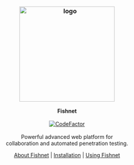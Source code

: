 <h3 align="center"><img src="https://user-images.githubusercontent.com/54115104/177413493-61ef4ce7-9b65-4d5e-bfbd-882d193c7d33.png" alt="logo" height="250px"></h3>


<p align="center">
    <b>Fishnet</b><br>
    <br>
    <a href="https://www.codefactor.io/repository/github/entysec/fishnet"><img src="https://www.codefactor.io/repository/github/entysec/fishnet/badge" alt="CodeFactor" /></a><br>
    <br>
    Powerful advanced web platform for
    <br>collaboration and automated penetration testing.
    <br>
    <p align="center"><a href="https://fishnet.com">About Fishnet</a> | <a href="https://github.com/EntySec/Fishnet/wiki/Installation">Installation</a> | <a href="https://github.com/EntySec/Fishnet/wiki/Using-Fishnet">Using Fishnet</a><p>
</p>

